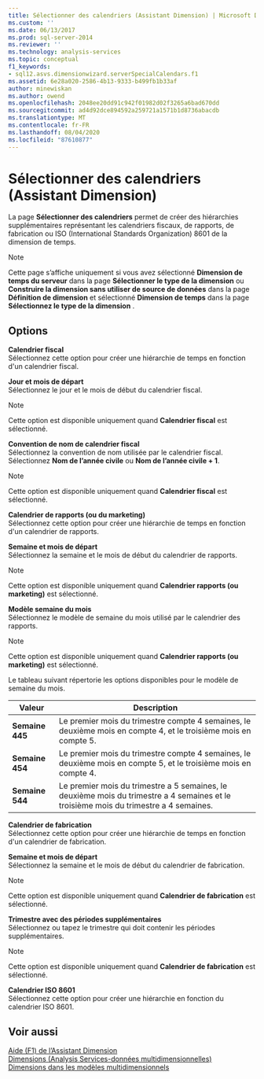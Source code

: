 ```yaml
---
title: Sélectionner des calendriers (Assistant Dimension) | Microsoft Docs
ms.custom: ''
ms.date: 06/13/2017
ms.prod: sql-server-2014
ms.reviewer: ''
ms.technology: analysis-services
ms.topic: conceptual
f1_keywords:
- sql12.asvs.dimensionwizard.serverSpecialCalendars.f1
ms.assetid: 6e28a020-2586-4b13-9333-b499fb1b33af
author: minewiskan
ms.author: owend
ms.openlocfilehash: 2048ee20dd91c942f01982d02f3265a6bad670dd
ms.sourcegitcommit: ad4d92dce894592a259721a1571b1d8736abacdb
ms.translationtype: MT
ms.contentlocale: fr-FR
ms.lasthandoff: 08/04/2020
ms.locfileid: "87610877"
---
```

# <a name="select-calendars-dimension-wizard"></a>Sélectionner des calendriers (Assistant Dimension)
  La page **Sélectionner des calendriers** permet de créer des hiérarchies supplémentaires représentant les calendriers fiscaux, de rapports, de fabrication ou ISO (International Standards Organization) 8601 de la dimension de temps.  
  
> [!NOTE]  
>  Cette page s’affiche uniquement si vous avez sélectionné **Dimension de temps du serveur** dans la page **Sélectionner le type de la dimension** ou **Construire la dimension sans utiliser de source de données** dans la page **Définition de dimension** et sélectionné **Dimension de temps** dans la page **Sélectionnez le type de la dimension** .  
  
## <a name="options"></a>Options  
 **Calendrier fiscal**  
 Sélectionnez cette option pour créer une hiérarchie de temps en fonction d'un calendrier fiscal.  
  
 **Jour et mois de départ**  
 Sélectionnez le jour et le mois de début du calendrier fiscal.  
  
> [!NOTE]  
>  Cette option est disponible uniquement quand **Calendrier fiscal** est sélectionné.  
  
 **Convention de nom de calendrier fiscal**  
 Sélectionnez la convention de nom utilisée par le calendrier fiscal. Sélectionnez **Nom de l’année civile** ou **Nom de l’année civile + 1**.  
  
> [!NOTE]  
>  Cette option est disponible uniquement quand **Calendrier fiscal** est sélectionné.  
  
 **Calendrier de rapports (ou du marketing)**  
 Sélectionnez cette option pour créer une hiérarchie de temps en fonction d'un calendrier de rapports.  
  
 **Semaine et mois de départ**  
 Sélectionnez la semaine et le mois de début du calendrier de rapports.  
  
> [!NOTE]  
>  Cette option est disponible uniquement quand **Calendrier rapports (ou marketing)** est sélectionné.  
  
 **Modèle semaine du mois**  
 Sélectionnez le modèle de semaine du mois utilisé par le calendrier des rapports.  
  
> [!NOTE]  
>  Cette option est disponible uniquement quand **Calendrier rapports (ou marketing)** est sélectionné.  
  
 Le tableau suivant répertorie les options disponibles pour le modèle de semaine du mois.  
  
|Valeur|Description|  
|-----------|-----------------|  
|**Semaine 445**|Le premier mois du trimestre compte 4 semaines, le deuxième mois en compte 4, et le troisième mois en compte 5.|  
|**Semaine 454**|Le premier mois du trimestre compte 4 semaines, le deuxième mois en compte 5, et le troisième mois en compte 4.|  
|**Semaine 544**|Le premier mois du trimestre a 5 semaines, le deuxième mois du trimestre a 4 semaines et le troisième mois du trimestre a 4 semaines.|  
  
 **Calendrier de fabrication**  
 Sélectionnez cette option pour créer une hiérarchie de temps en fonction d'un calendrier de fabrication.  
  
 **Semaine et mois de départ**  
 Sélectionnez la semaine et le mois de début du calendrier de fabrication.  
  
> [!NOTE]  
>  Cette option est disponible uniquement quand **Calendrier de fabrication** est sélectionné.  
  
 **Trimestre avec des périodes supplémentaires**  
 Sélectionnez ou tapez le trimestre qui doit contenir les périodes supplémentaires.  
  
> [!NOTE]  
>  Cette option est disponible uniquement quand **Calendrier de fabrication** est sélectionné.  
  
 **Calendrier ISO 8601**  
 Sélectionnez cette option pour créer une hiérarchie en fonction du calendrier ISO 8601.  
  
## <a name="see-also"></a>Voir aussi  
 [Aide (F1) de l’Assistant Dimension](dimension-wizard-f1-help.md)   
 [Dimensions &#40;Analysis Services-données multidimensionnelles&#41;](multidimensional-models-olap-logical-dimension-objects/dimensions-analysis-services-multidimensional-data.md)   
 [Dimensions dans les modèles multidimensionnels](multidimensional-models/dimensions-in-multidimensional-models.md)  
  
  
